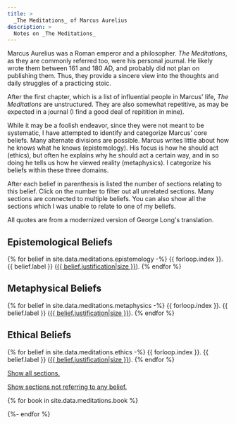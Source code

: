 ```yaml
---
title: >
  _The Meditations_ of Marcus Aurelius
description: >
  Notes on _The Meditations_
---
```


<style>
.book:empty{display:none}
</style>

Marcus Aurelius was a Roman emperor and a philosopher. _The Meditations_, as they are commonly referred too, were his personal journal. He likely wrote them between 161 and 180 AD, and probably did not plan on publishing them. Thus, they provide a sincere view into the thoughts and daily struggles of a practicing stoic.

After the first chapter, which is a list of influential people in Marcus' life, _The Meditations_ are unstructured. They are also somewhat repetitive, as may be expected in a journal (I find a good deal of repitition in mine).

While it may be a foolish endeavor, since they were not meant to be systematic, I have attempted to identify and categorize Marcus' core beliefs. Many alternate divisions are possible.  Marcus writes little about how he knows what he knows (epistemology). His focus is how he should act (ethics), but often he explains why he should act a certain way, and in so doing he tells us how he viewed reality (metaphysics). I categorize his beliefs within these three domains.

After each belief in parenthesis is listed the number of sections relating to this belief. Click on the number to filter out all unrelated sections. Many sections are connected to multiple beliefs. You can also show all the sections which I was unable to relate to one of my beliefs.

All quotes are from a modernized version of George Long's translation.

## Epistemological Beliefs

{% for belief in site.data.meditations.epistemology -%}
  {{ forloop.index }}. {{ belief.label }}&nbsp;(<a href="#top" onclick="showOnly([
{%- for j in belief.justification %}[{{ j[0]|minus:1 }}, {{ j[1]|minus:1 }},],{%- endfor -%}
])">{{ belief.justification|size }}</a>).
{% endfor %}

## Metaphysical Beliefs

{% for belief in site.data.meditations.metaphysics -%}
  {{ forloop.index }}. {{ belief.label }}&nbsp;(<a href="#top" onclick="showOnly([
{%- for j in belief.justification %}[{{ j[0]|minus:1 }}, {{ j[1]|minus:1 }},],{%- endfor -%}
])">{{ belief.justification|size }}</a>).
{% endfor %}

## Ethical Beliefs

{% for belief in site.data.meditations.ethics -%}
  {{ forloop.index }}. {{ belief.label }}&nbsp;(<a href="#top" onclick="showOnly([
{%- for j in belief.justification %}[{{ j[0]|minus:1 }}, {{ j[1]|minus:1 }},],{%- endfor -%}
])">{{ belief.justification|size }}</a>).
{% endfor %}

<p><a href="#top" onclick="showExcept([])">Show all sections.</a></p>
<p><a href="#top" onclick="showNonMapped()">Show sections not referring to any belief.</a></p>

<span id="top"></span>

{% for book in site.data.meditations.book %}
<h2 class="book-header" style="display:none;">Book {{ forloop.index }}</h2>

<ol class="book" style="display:none;">
{%- for section in book -%}
<li value="{{ forloop.index }}">{{ section|markdownify }}</li>
{% endfor %}
</ol>
{%- endfor %}

<script>
lists=document.getElementsByClassName("book")
headers=document.getElementsByClassName("book-header")
books=[]
for(i=0;i<12;i++)books.push(lists[i].children)
function showOnly(sections){
  for(b=0;b<books.length;b++)
    for(s=0;s<books[b].length;s++){
      sd='none'
      for(j=0;j<sections.length;j++)
        if(sections[j][0] == b && sections[j][1] == s)
          sd=null
      books[b][s].style.display=sd
    }
  hideEmptyLists()
}
function showExcept(sections){
  for(b=0;b<books.length;b++)
    for(s=0;s<books[b].length;s++){
      sd=null
      for(j=0;j<sections.length;j++)
        if(sections[j][0] == b && sections[j][1] == s)
          sd='none'
      books[b][s].style.display=sd
    }
  hideEmptyLists()
}
function hideEmptyLists() {
  for(b=0;b<books.length;b++){
    bd='none'
    for(s=0;s<books[b].length;s++)
      if(books[b][s].style.display!=='none')
        bd=null
    lists[b].style.display=bd
    headers[b].style.display=bd
  }
}
function showNonMapped() {
  nonMapped=[
    {%- for belief in site.data.meditations.epistemology -%}
    {%- for j in belief.justification -%}
    [{{ j[0]|minus:1 }}, {{ j[1]|minus:1 }},],
    {%- endfor -%}
    {%- endfor -%}
    {%- for belief in site.data.meditations.metaphysics -%}
    {%- for j in belief.justification -%}
    [{{ j[0]|minus:1 }}, {{ j[1]|minus:1 }},],
    {%- endfor -%}
    {%- endfor -%}
    {%- for belief in site.data.meditations.ethics -%}
    {%- for j in belief.justification -%}
    [{{ j[0]|minus:1 }}, {{ j[1]|minus:1 }},],
    {%- endfor -%}
    {%- endfor -%}
  ]
  showExcept(nonMapped)
}
</script>
